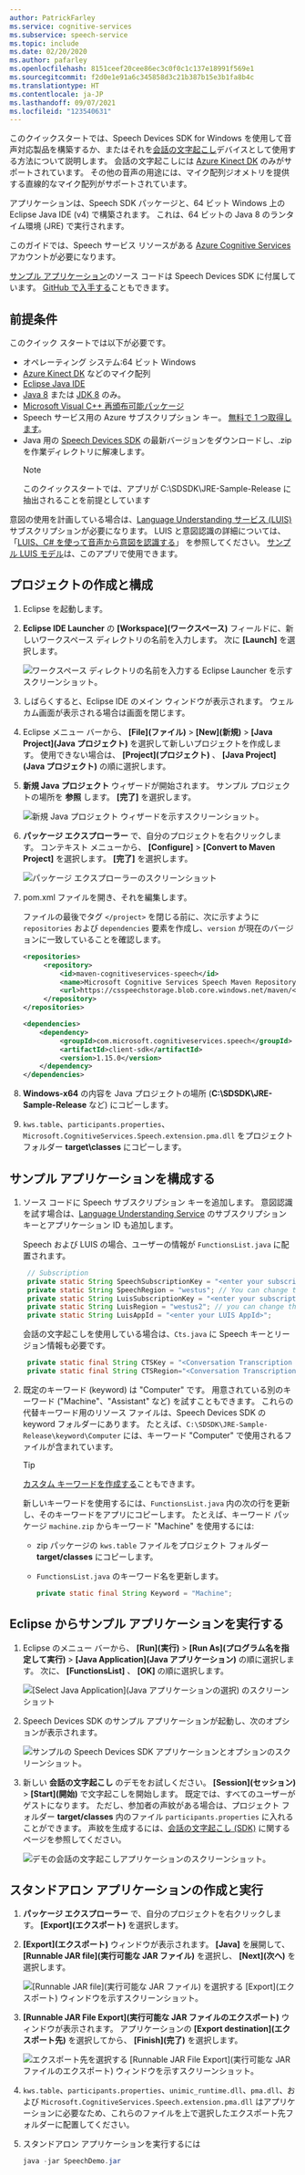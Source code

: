 ```yaml
---
author: PatrickFarley
ms.service: cognitive-services
ms.subservice: speech-service
ms.topic: include
ms.date: 02/20/2020
ms.author: pafarley
ms.openlocfilehash: 8151ceef20cee86ec3c0f0c1c137e18991f569e1
ms.sourcegitcommit: f2d0e1e91a6c345858d3c21b387b15e3b1fa8b4c
ms.translationtype: HT
ms.contentlocale: ja-JP
ms.lasthandoff: 09/07/2021
ms.locfileid: "123540631"
---
```

このクイックスタートでは、Speech Devices SDK for Windows を使用して音声対応製品を構築するか、またはそれを[会話の文字起こし](../conversation-transcription.md)デバイスとして使用する方法について説明します。 会話の文字起こしには [Azure Kinect DK](https://azure.microsoft.com/services/kinect-dk/) のみがサポートされています。 その他の音声の用途には、マイク配列ジオメトリを提供する直線的なマイク配列がサポートされています。

アプリケーションは、Speech SDK パッケージと、64 ビット Windows 上の Eclipse Java IDE (v4) で構築されます。 これは、64 ビットの Java 8 のランタイム環境 (JRE) で実行されます。

このガイドでは、Speech サービス リソースがある [Azure Cognitive Services](../overview.md#try-the-speech-service-for-free) アカウントが必要になります。

[サンプル アプリケーション](https://aka.ms/sdsdk-download-JRE)のソース コードは Speech Devices SDK に付属しています。 [GitHub で入手する](https://github.com/Azure-Samples/Cognitive-Services-Speech-Devices-SDK)こともできます。

## <a name="prerequisites"></a>前提条件

このクイック スタートでは以下が必要です。

* オペレーティング システム:64 ビット Windows
* [Azure Kinect DK](https://azure.microsoft.com/services/kinect-dk/) などのマイク配列
* [Eclipse Java IDE](https://www.eclipse.org/downloads/)
* [Java 8](https://www.oracle.com/technetwork/java/javase/downloads/jre8-downloads-2133155.html) または [JDK 8](https://www.oracle.com/technetwork/java/javase/downloads/index.html) のみ。
* [Microsoft Visual C++ 再頒布可能パッケージ](https://support.microsoft.com/help/2977003/the-latest-supported-visual-c-downloads)
* Speech サービス用の Azure サブスクリプション キー。 [無料で 1 つ取得します](../overview.md#try-the-speech-service-for-free)。
* Java 用の [Speech Devices SDK](https://aka.ms/sdsdk-download-JRE) の最新バージョンをダウンロードし、.zip を作業ディレクトリに解凍します。
   > [!NOTE]
   > このクイックスタートでは、アプリが C:\SDSDK\JRE-Sample-Release に抽出されることを前提としています

意図の使用を計画している場合は、[Language Understanding サービス (LUIS)](../../luis/luis-how-to-azure-subscription.md) サブスクリプションが必要になります。 LUIS と意図認識の詳細については、 「[LUIS、C# を使って音声から意図を認識する](../how-to-recognize-intents-from-speech-csharp.md)」 を参照してください。 [サンプル LUIS モデル](https://aka.ms/sdsdk-luis)は、このアプリで使用できます。

## <a name="create-and-configure-the-project"></a>プロジェクトの作成と構成

1. Eclipse を起動します。

1. **Eclipse IDE Launcher** の **[Workspace]\(ワークスペース\)** フィールドに、新しいワークスペース ディレクトリの名前を入力します。 次に **[Launch]** を選択します。

   ![ワークスペース ディレクトリの名前を入力する Eclipse Launcher を示すスクリーンショット。](../media/speech-devices-sdk/eclipse-launcher.png)

1. しばらくすると、Eclipse IDE のメイン ウィンドウが表示されます。 ウェルカム画面が表示される場合は画面を閉じます。

1. Eclipse メニュー バーから、 **[File]\(ファイル\)**  >  **[New]\(新規\)**  >  **[Java Project]\(Java プロジェクト\)** を選択して新しいプロジェクトを作成します。 使用できない場合は、 **[Project]\(プロジェクト\)** 、 **[Java Project]\(Java プロジェクト\)** の順に選択します。

1. **新規 Java プロジェクト** ウィザードが開始されます。 サンプル プロジェクトの場所を **参照** します。 **[完了]** を選択します。

   ![新規 Java プロジェクト ウィザードを示すスクリーンショット。](../media/speech-devices-sdk/eclipse-new-java-project.png)

1. **パッケージ エクスプローラー** で、自分のプロジェクトを右クリックします。 コンテキスト メニューから、 **[Configure]**  >  **[Convert to Maven Project]** を選択します。 **[完了]** を選択します。

   ![パッケージ エクスプローラーのスクリーンショット](../media/speech-devices-sdk/eclipse-convert-to-maven.png)

1. pom.xml ファイルを開き、それを編集します。

    ファイルの最後でタグ `</project>` を閉じる前に、次に示すように `repositories` および `dependencies` 要素を作成し、`version` が現在のバージョンに一致していることを確認します。
    ```xml
    <repositories>
         <repository>
             <id>maven-cognitiveservices-speech</id>
             <name>Microsoft Cognitive Services Speech Maven Repository</name>
             <url>https://csspeechstorage.blob.core.windows.net/maven/</url>
         </repository>
    </repositories>
 
    <dependencies>
        <dependency>
             <groupId>com.microsoft.cognitiveservices.speech</groupId>
             <artifactId>client-sdk</artifactId>
             <version>1.15.0</version>
        </dependency>
    </dependencies>
   ```

1. **Windows-x64** の内容を Java プロジェクトの場所 (**C:\SDSDK\JRE-Sample-Release** など) にコピーします。

1. `kws.table`、`participants.properties`、`Microsoft.CognitiveServices.Speech.extension.pma.dll` をプロジェクト フォルダー **target\classes** にコピーします。

## <a name="configure-the-sample-application"></a>サンプル アプリケーションを構成する

1. ソース コードに Speech サブスクリプション キーを追加します。 意図認識を試す場合は、[Language Understanding Service](https://azure.microsoft.com/services/cognitive-services/language-understanding-intelligent-service/) のサブスクリプション キーとアプリケーション ID も追加します。

   Speech および LUIS の場合、ユーザーの情報が `FunctionsList.java` に配置されます。

   ```java
    // Subscription
    private static String SpeechSubscriptionKey = "<enter your subscription info here>";
    private static String SpeechRegion = "westus"; // You can change this if your speech region is different.
    private static String LuisSubscriptionKey = "<enter your subscription info here>";
    private static String LuisRegion = "westus2"; // you can change this, if you want to test the intent, and your LUIS region is different.
    private static String LuisAppId = "<enter your LUIS AppId>";
   ```

   会話の文字起こしを使用している場合は、`Cts.java` に Speech キーとリージョン情報も必要です。

   ```java
    private static final String CTSKey = "<Conversation Transcription Service Key>";
    private static final String CTSRegion="<Conversation Transcription Service Region>";// Region may be "centralus" or "eastasia"
   ```

1. 既定のキーワード (keyword) は "Computer" です。 用意されている別のキーワード ("Machine"、"Assistant" など) を試すこともできます。 これらの代替キーワード用のリソース ファイルは、Speech Devices SDK の keyword フォルダーにあります。 たとえば、`C:\SDSDK\JRE-Sample-Release\keyword\Computer` には、キーワード "Computer" で使用されるファイルが含まれています。

    > [!TIP]
    > [カスタム キーワードを作成する](../custom-keyword-basics.md)こともできます。

    新しいキーワードを使用するには、`FunctionsList.java` 内の次の行を更新し、そのキーワードをアプリにコピーします。 たとえば、キーワード パッケージ `machine.zip` からキーワード "Machine" を使用するには:

   * zip パッケージの `kws.table` ファイルをプロジェクト フォルダー **target/classes** にコピーします。
   * `FunctionsList.java` のキーワード名を更新します。

     ```java
     private static final String Keyword = "Machine";
     ```

## <a name="run-the-sample-application-from-eclipse"></a>Eclipse からサンプル アプリケーションを実行する

1. Eclipse のメニュー バーから、 **[Run]\(実行\)**  >  **[Run As]\(プログラム名を指定して実行\)**  >  **[Java Application]\(Java アプリケーション\)** の順に選択します。 次に、 **[FunctionsList]** 、 **[OK]** の順に選択します。

   ![[Select Java Application]\(Java アプリケーションの選択\) のスクリーンショット](../media/speech-devices-sdk/eclipse-run-sample.png)

1. Speech Devices SDK のサンプル アプリケーションが起動し、次のオプションが表示されます。

   ![サンプルの Speech Devices SDK アプリケーションとオプションのスクリーンショット。](../media/speech-devices-sdk/java-sample-app-windows.png)

1. 新しい **会話の文字起こし** のデモをお試しください。 **[Session]\(セッション\)**  >  **[Start]\(開始\)** で文字起こしを開始します。 既定では、すべてのユーザーがゲストになります。 ただし、参加者の声紋がある場合は、プロジェクト フォルダー **target/classes** 内のファイル `participants.properties` に入れることができます。 声紋を生成するには、[会話の文字起こし (SDK)](../how-to-use-conversation-transcription.md) に関するページを参照してください。

   ![デモの会話の文字起こしアプリケーションのスクリーンショット。](../media/speech-devices-sdk/cts-sample-app-windows.png)

## <a name="create-and-run-a-standalone-application"></a>スタンドアロン アプリケーションの作成と実行

1. **パッケージ エクスプローラー** で、自分のプロジェクトを右クリックします。 **[Export]\(エクスポート\)** を選択します。

1. **[Export]\(エクスポート\)** ウィンドウが表示されます。 **[Java]** を展開して、 **[Runnable JAR file]\(実行可能な JAR ファイル\)** を選択し、 **[Next]\(次へ\)** を選択します。

   ![[Runnable JAR file]\(実行可能な JAR ファイル\) を選択する [Export]\(エクスポート\) ウィンドウを示すスクリーンショット。](../media/speech-devices-sdk/eclipse-export-windows.png)

1. **[Runnable JAR File Export]\(実行可能な JAR ファイルのエクスポート\)** ウィンドウが表示されます。 アプリケーションの **[Export destination]\(エクスポート先\)** を選択してから、 **[Finish]\(完了\)** を選択します。

   ![エクスポート先を選択する [Runnable JAR File Export]\(実行可能な JAR ファイルのエクスポート\) ウィンドウを示すスクリーンショット。](../media/speech-devices-sdk/eclipse-export-jar-windows.png)

1. `kws.table`、`participants.properties`、`unimic_runtime.dll`、`pma.dll`、および `Microsoft.CognitiveServices.Speech.extension.pma.dll` はアプリケーションに必要なため、これらのファイルを上で選択したエクスポート先フォルダーに配置してください。

1. スタンドアロン アプリケーションを実行するには

   ```powershell
   java -jar SpeechDemo.jar
   ```
